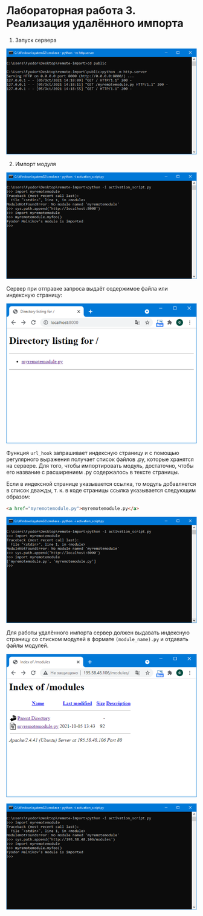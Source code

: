 # Лабораторная работа 3. Реализация удалённого импорта

1. Запуск сервера

![](img/server.png)

2. Импорт модуля

![](img/module_import.png)

Сервер при отправке запроса выдаёт содержимое файла или индексную страницу:

![](img/index.png)

Функция `url_hook` запрашивает индексную страницу и с помощью регулярного выражения получает список файлов .py, которые хранятся на сервере. Для того, чтобы импортировать модуль, достаточно, чтобы его название с расширением .py содержалось в тексте страницы.

Если в индексной странице указывается ссылка, то модуль добавляется в список дважды, т. к. в коде страницы ссылка указывается следующим образом:

```html
<a href="myremotemodule.py">myremotemodule.py</a>
```

![](img/modules_list.png)

Для работы удалённого импорта сервер должен выдавать индексную страницу со списком модулей в формате `(module_name).py` и отдавать файлы модулей.

![](img/server_index.png)

![](img/remote_server.png)
